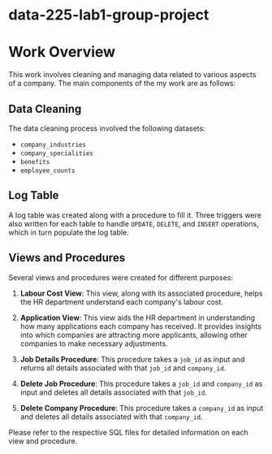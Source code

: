 # data-225-lab1-group-project

# Work Overview

This work involves cleaning and managing data related to various aspects of a company. The main components of the my work are as follows:

## Data Cleaning

The data cleaning process involved the following datasets:
- `company_industries`
- `company_specialities`
- `benefits`
- `employee_counts`

## Log Table

A log table was created along with a procedure to fill it. Three triggers were also written for each table to handle `UPDATE`, `DELETE`, and `INSERT` operations, which in turn populate the log table.

## Views and Procedures

Several views and procedures were created for different purposes:

1. **Labour Cost View**: This view, along with its associated procedure, helps the HR department understand each company's labour cost.

2. **Application View**: This view aids the HR department in understanding how many applications each company has received. It provides insights into which companies are attracting more applicants, allowing other companies to make necessary adjustments.

3. **Job Details Procedure**: This procedure takes a `job_id` as input and returns all details associated with that `job_id` and `company_id`.

4. **Delete Job Procedure**: This procedure takes a `job_id` and `company_id` as input and deletes all details associated with that `job_id`.

5. **Delete Company Procedure**: This procedure takes a `company_id` as input and deletes all details associated with that `company_id`.


Please refer to the respective SQL files for detailed information on each view and procedure.
